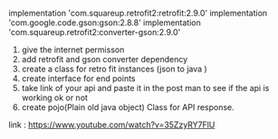 implementation 'com.squareup.retrofit2:retrofit:2.9.0'
implementation 'com.google.code.gson:gson:2.8.8'
implementation 'com.squareup.retrofit2:converter-gson:2.9.0'

1. give the internet permisson
2. add retrofit and gson converter dependency
3. create a class for retro fit instances (json to java )
4. create interface for end points
5. take link of your api and paste it in the post man to see if the api is working ok or not
6. create pojo(Plain old java object) Class for API response.


link : https://www.youtube.com/watch?v=35ZzyRY7FlU
